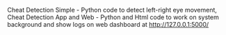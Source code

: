 Cheat Detection Simple - Python code to detect left-right eye movement,
Cheat Detection App and Web - Python and Html code to work on system background and show logs on web dashboard at http://127.0.0.1:5000/
